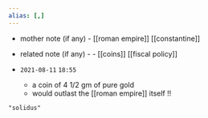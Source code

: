 ```yaml
---
alias: [,]
---
```

- mother note (if any)
		- [[roman empire]] [[constantine]]
- related note (if any) -
		- [[coins]] [[fiscal policy]]


- `2021-08-11`  `18:55`
	- a coin of 4 1/2 gm of pure gold
	- would outlast the [[roman empire]] itself !!

```query
"solidus"
```

